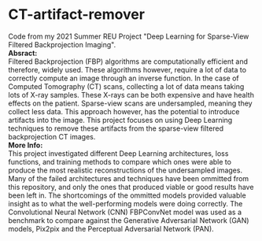 # CT-artifact-remover
Code from my 2021 Summer REU Project "Deep Learning for Sparse-View Filtered Backprojection Imaging".  
**Absract:**  
Filtered Backprojection (FBP) algorithms are computationally efficient and therefore, widely used. These algorithms however, require a lot of data to correctly compute an image through an inverse function. In the case of Computed Tomography (CT) scans, collecting a lot of data means taking lots of X-ray samples. These X-rays can be both expensive and have health effects on the patient. Sparse-view scans are undersampled, meaning they collect less data. This approach however, has the potential to introduce artifacts into the image. This project focuses on using Deep Learning techniques to remove these artifacts from the sparse-view filtered backprojection CT images.  
**More Info:**  
This project investigated different Deep Learning architectures, loss functions, and training methods to compare which ones were able to produce the most realistic reconstructions of the undersampled images. Many of the failed architectures and techniques have been ommitted from this repository, and only the ones that produced viable or good results have been left in. The shortcomings of the ommitted models provided valuable insight as to what the well-performing models were doing correctly. The Convolutional Neural Network (CNN) FBPConvNet model was used as a benchmark to compare against the Generative Adversarial Network (GAN) models, Pix2pix and the Perceptual Adversarial Network (PAN). 
